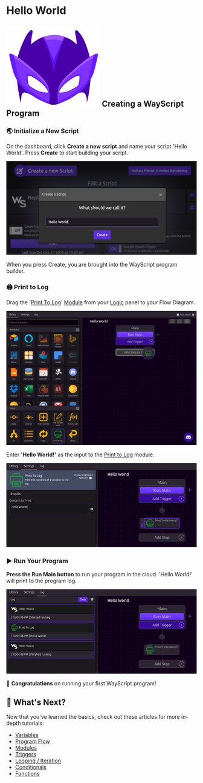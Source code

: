 # Hello World

## ![](../.gitbook/assets/super%20%281%29.png) Creating a WayScript Program

### 🌏 Initialize a New Script

On the dashboard, click **Create a new script** and name your script 'Hello World'. Press **Create** to start building your script.

![Press the Create button to get started with your new script.](../.gitbook/assets/screen-shot-2019-10-21-at-7.55.08-pm.png)

When you press Create, you are brought into the WayScript program builder.

### 🖨 Print to Log

Drag the '[Print To Log](../library/logic/print-to-log.md)' [Module](../library/modules/) from your [Logic](../library/logic/) panel to your Flow Diagram.

![](../.gitbook/assets/screenshot-2019-07-15-11.53.38.png)

Enter **'Hello World!'** as the input to the [Print to Log](../library/logic/print-to-log.md) module.

![](../.gitbook/assets/screenshot-2019-07-15-12.00.25.png)

### ▶ Run Your Program

**Press the Run Main button** to run your program in the cloud. 'Hello World!' will print to the program log.

![Press &apos;Run Main&apos; on your Flow Diagram, and your program runs.](../.gitbook/assets/screenshot-2019-07-15-12.05.30.png)

🎉 **Congratulations** on running your first WayScript program!

## 📖 What's Next?

Now that you've learned the basics, check out these articles for more in-depth tutorials:

* [Variables](variables.md)
* [Program Flow](program-flow.md)
* [Modules](modules.md)
* [Triggers](triggers.md)
* [Looping / Iteration](looping-iteration.md)
* [Conditionals](conditionals.md)
* [Functions](functions.md)

